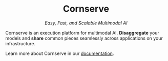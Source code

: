 <div align="center">
<h1>Cornserve</h1>

<i>Easy, Fast, and Scalable Multimodal AI</i>
</div>


Cornserve is an execution platform for multimodal AI.
**Disaggregate** your models and **share** common pieces seamlessly across applications on your infrastructure.

Learn more about Cornserve in our [documentation](https://cornserve.ai/).
